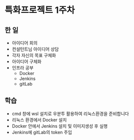 # 특화프로젝트 1주차

## 한 일

   - 아이디어 회의
   - 컨설턴트님 아이디어 상담
   - 각자 자신의 목표 구체화
   - 아이디어 구체화
   - 인프라 공부
        - Docker
        - Jenkins
        - gitLab

## 학습

   - cmd 창에 wsl 설치로 우분투 활용하여 리눅스환경을 준비합니다
   - 리눅스 환경에서 Docker 설치
   - Docker 안에서 Jenkins 설치 및 이미지생성 후 실행
   - Jenkins에 gitLab의 token 주입

 